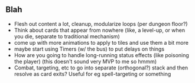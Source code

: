 Blah
----

- Flesh out content a lot, cleanup, modularize loops (per dungeon floor?)
- Think about cards that appear from nowhere (like, a level-up, or when you die, separate to traditional mechanism)
- come up with more animations to apply to tiles and use them a bit more
- maybe start using Timers (w/ the bus) to put delays on things
- How are you going to handle long-running status effects (like poisoning the player) (this doesn't sound very MVP to me so hmmm)
- Combat, targeting, etc to go into separate (orthogonal?) stack and then resolve as card exits? Useful for eg spell-targeting or something